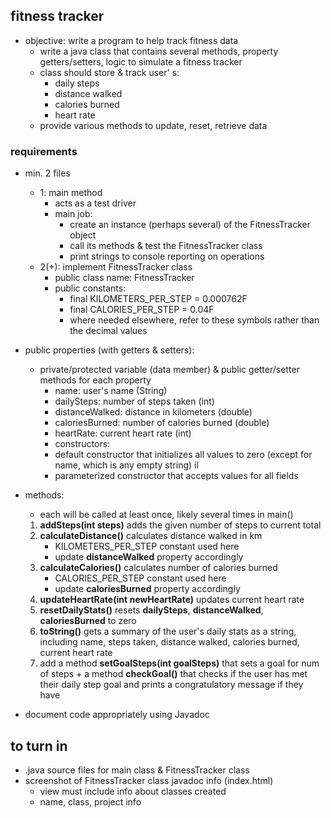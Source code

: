 ## fitness tracker 

- objective: write a program to help track fitness data 
    - write a java class that contains several methods,
    property getters/setters, logic to simulate a fitness tracker 
    - class should store & track user' s: 
        - daily steps
        - distance walked
        - calories burned 
        - heart rate 
    - provide various methods to update, reset, retrieve data 

### requirements 
- min. 2 files 
    - 1: main method 
        - acts as a test driver 
        - main job: 
            - create an instance (perhaps several) of the FitnessTracker object
            - call its methods & test the FitnessTracker class 
            - print strings to console reporting on operations 
    - 2(+): implement FitnessTracker class 
        - public class name: FitnessTracker 
        - public constants: 
            - final KILOMETERS_PER_STEP = 0.000762F
            - final CALORIES_PER_STEP = 0.04F
            - where needed elsewhere, refer to these symbols rather than the decimal values  
- public properties (with getters & setters):
    - private/protected variable (data member) & public getter/setter methods for each property
        - name: user's name (String)
        - dailySteps: number of steps taken (int)
        - distanceWalked: distance in kilometers (double) 
        - caloriesBurned: number of calories burned (double) 
        - heartRate: current heart rate (int) 
        - constructors:  
        - default constructor that initializes all values to zero (except for name, which is any empty string) 
        il 
        - parameterized constructor that accepts values for all fields 
- methods: 
    - each will be called at least once, likely several times in main() 
    1. __addSteps(int steps)__ adds the given number of steps to current total
    2. __calculateDistance()__ calculates distance walked in km
        - KILOMETERS_PER_STEP constant used here 
        - update __distanceWalked__ property accordingly
    3. __calculateCalories()__ calculates number of calories burned 
        - CALORIES_PER_STEP constant used here 
        - update __caloriesBurned__ property accordingly
    4. __updateHeartRate(int newHeartRate)__ updates current heart rate 
    5. __resetDailyStats()__ resets __dailySteps__, __distanceWalked__, __caloriesBurned__ to zero 
    6. __toString()__ gets a summary of the user's daily stats as a string, including name, steps taken, distance walked, calories burned, current heart rate 
    7. add a method __setGoalSteps(int goalSteps)__ that sets a goal for num of steps + a method __checkGoal()__ that checks if the user has met their daily step goal and prints a congratulatory message if they have 

- document code appropriately using Javadoc

## to turn in
- .java source files for main class & FitnessTracker class 
- screenshot of FitnessTracker class javadoc info (index.html) 
    - view must include info about classes created
    - name, class, project info 


